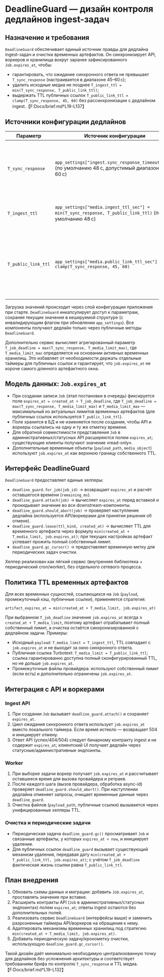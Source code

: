 # DeadlineGuard — дизайн контроля дедлайнов ingest-задач

## Назначение и требования
`DeadlineGuard` обеспечивает единый источник правды для дедлайна ingest-задач и очистки временных артефактов. Он синхронизирует
API, воркеров и хранилища вокруг заранее зафиксированного `Job.expires_at`, чтобы:
- гарантировать, что ожидание синхронного ответа не превышает `T_sync_response` (настраивается в диапазоне 45–60 с);
- удалить исходные медиа не позднее `T_ingest_ttl = min(T_sync_response, T_public_link_ttl)`;
- выдержать TTL публичных ссылок `T_public_link_ttl = clamp(T_sync_response, 45, 60)` без рассинхронизации с дедлайном ingest.【F:Docs/brief.md†L19-L137】

## Источники конфигурации дедлайнов
| Параметр             | Источник конфигурации                    | Назначение |
|----------------------|------------------------------------------|------------|
| `T_sync_response`    | `app_settings["ingest.sync_response_timeout_sec"]` (по умолчанию 48 с, допустимый диапазон 45–60 с) | Верхняя граница ожидания HTTP-ответа ingest API и минимальная составляющая расчёта `T_job_deadline`. |
| `T_ingest_ttl`       | `app_settings["media.ingest_ttl_sec"] = min(T_sync_response, T_public_link_ttl)` (по умолчанию 48 с) | TTL исходных файлов во временном хранилище `payload`. |
| `T_public_link_ttl`  | `app_settings["media.public_link_ttl_sec"] = clamp(T_sync_response, 45, 60)` | Жёсткий лимит времени жизни публичных ссылок и иных внешних артефактов. Используется при расчёте `T_job_deadline`. |

Загрузка значений происходит через слой конфигурации приложения при старте. `DeadlineGuard` инкапсулирует доступ к параметрам, сохраняя текущие значения в кешируемой структуре (с инвалидирующим флагом при обновлении `app_settings`). Все компоненты получают дедлайн только через публичные методы `DeadlineGuard`.

Дополнительно сервис вычисляет агрегированный параметр `T_job_deadline = max(T_sync_response, T_media_limit_max)`, где `T_media_limit_max` определяется на основании активных временных хранилищ. Это избавляет от необходимости держать отдельные таймеры для публичных ссылок и гарантирует, что `job.expires_at` не короче самого длинного артефактного окна.

## Модель данных: `Job.expires_at`
- При создании записи `Job` (этап постановки в очередь) фиксируется поле `expires_at = created_at + T_job_deadline`, где `T_job_deadline = max(T_sync_response, T_media_limit_max)` и `T_media_limit_max` — максимальный из актуальных лимитов временных артефактов (для публичных ссылок используется `T_public_link_ttl`).
- Поле хранится в БД и не изменяется после создания, чтобы API и воркеры ссылались на одну и ту же отметку времени.
- Для обратной совместимости представления `Job` в административных/статусных API расширяются полем `expires_at`; существующие клиенты получают значение «read-only».
- Дополнительные временные объекты (`payload_path`, `media_object`) используют `job.expires_at` как верхнюю границу собственного TTL.

## Интерфейс DeadlineGuard
`DeadlineGuard` предоставляет единые хелперы:
- `deadline_guard.for_job(job_id)` → возвращает `expires_at` и расчёт оставшегося времени (`remaining_ms`).
- `deadline_guard.attach(job)` → вычисляет `expires_at` перед вставкой и прокидывает значение во все downstream-компоненты.
- `deadline_guard.should_abort(job)` → проверяет наступление дедлайна (используется API/воркерами для принятия решения об отмене).
- `deadline_guard.lease(ttl_kind, created_at)` → вычисляет TTL для временного артефакта через формулу `min(created_at + T_media_limit, job.expires_at)`; при текущих настройках артефакт успевает прожить полный собственный лимит.
- `deadline_guard.gc_cursor()` → предоставляет временную метку для периодических задач очистки.

Хелпер реализован как лёгкий сервис (внутренняя библиотека + периодический cron/worker), без отдельного сетевого процесса.

## Политика TTL временных артефактов
Для всех временных сущностей, ссылающихся на `Job` (`payload`, промежуточный кэш, публичные ссылки), применяется стратегия:
```
artifact_expires_at = min(created_at + T_media_limit, job.expires_at)
```
При выбранном `T_job_deadline` значение `job.expires_at` всегда ≥ `created_at + T_media_limit`, поэтому артефакт отрабатывает полный собственный лимит, а очистка остаётся синхронизированной с дедлайном задачи.
Примеры:
- Исходный `payload`: `T_media_limit = T_ingest_ttl`, TTL совпадает с `job.expires_at` и не выходит за окно синхронного ответа.
- Публичная ссылка Turbotext: `T_media_limit = T_public_link_ttl`; ссылка гарантированно доступна полный сконфигурированный TTL, но не дольше `job.expires_at`.
- Промежуточные файлы провайдера: используют собственный лимит (если есть) и дополнительно ограничены `job.expires_at`.

## Интеграция с API и воркерами
### Ingest API
1. При создании `Job` вызывает `deadline_guard.attach()` и сохраняет `expires_at`.
2. Цикл ожидания синхронного ответа использует `job.expires_at` вместо локального таймера. Если время истекло — возвращает 504 и инициирует отмену.
3. Ответ API (успех/404/504) следует бинарному контракту ingest и не содержит `expires_at`; клиентский UI получает дедлайн через статусные/административные эндпоинты.

### Worker
1. При выборке задачи воркер получает `job.expires_at` и рассчитывает оставшееся время для вызова провайдера и ретраев.
2. После каждого шага (вызов провайдера, обработка async-id) проверяет `deadline_guard.should_abort()`. При наступлении дедлайна отменяет запросы, очищает временные данные через `deadline_guard`.
3. Очистка файлов (`payload_path`, публичные ссылки) вызывается через унифицированные хелперы TTL.

### Очистка и периодические задачи
- Периодическая задача `deadline_guard.gc()` просматривает `Job` и связанные артефакты, у которых `expires_at < now`, и инициирует удаление.
- Для публичных ссылок `deadline_guard` вызывает существующий механизм удаления, передавая дату `min(created_at + T_public_link_ttl, job.expires_at)`; с учётом `T_job_deadline` фактическая жизнь ссылки равна `T_public_link_ttl`.

## План внедрения
1. Обновить схемы данных и миграции: добавить `Job.expires_at`, проставлять значение при вставке.
2. Расширить контракты API (`Job` в административных/статусных эндпоинтах) полем `expires_at`; ответы ingest остаются без дополнительных полей.
3. Реализовать сервис `DeadlineGuard` (интерфейсы выше) и заменить разрозненные таймеры API/воркеров на обращения к нему.
4. Адаптировать механизмы временных хранилищ под стратегию `min(created_at + T_media_limit, job.expires_at)`.
5. Добавить периодическую задачу/кронометку очистки, использующую `deadline_guard.gc_cursor()`.

Такой дизайн даёт минимально необходимую централизованную точку для дедлайнов без усложнения архитектуры и соответствует требованиям брифа по контролю `T_sync_response` и TTL медиа.【F:Docs/brief.md†L19-L132】
